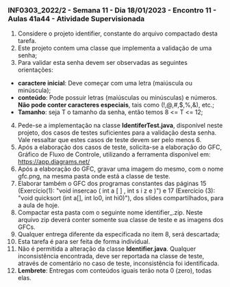 ### INF0303_2022/2 - Semana 11 - Dia 18/01/2023 - Encontro 11 - Aulas 41a44 - Atividade Supervisionada

1. Considere o projeto identifier, constante do arquivo compactado desta tarefa.
2. Este projeto contem uma classe que implementa a validação de uma senha;
3. Para validar esta senha devem ser observadas as seguintes orientações:

  * **caractere inicial**: Deve começar com uma letra (maiúscula ou minúscula);
  * **conteúdo**: Pode possuir letras (maiúsculas ou minúsculas) e números. **Não pode conter caracteres especiais**, tais como (!,@,#,$,%,&), etc.;
  * **Tamanho**: seja T o tamanho da senha, então temos 8 <= T <= 12;
4. Pede-se a implementação na classe **IdentiferTest.java**, disponível neste projeto, dos casos de testes suficientes para a validação desta senha. Vale ressaltar que estes casos de teste devem ser pelo menos 6.
5. Após a elaboração dos casos de teste, solicita-se a elaboração do GFC, Gráfico de Fluxo de Controle, utilizando a ferramenta disponível em:
https://app.diagrams.net/
6. Após a elaboração do GFC, gravar uma imagem do mesmo, com o nome gfc.png, na mesma pasta onde está a classe de teste.
7. Elaborar também o GFC dos programas constantes das páginas 15 (Exercício(1): "void insercao ( int a [ ] , int s i z e )") e 17 (Exercı́cio (3): "void quicksort (int a[], int lo0, int hi0)"), dos slides compartilhados, para a aula de hoje.
8. Compactar esta pasta com o seguinte nome identifier_<nomeAluno>.zip. Neste arquivo zip deverá conter somente sua classe de teste e as imagens dos GFCs.
9. Qualquer entrega diferente da especificada no item 8, será descartada;
10. Esta tarefa é para ser feita de forma individual.
11. Não é permitida a alteração da classe **Identifier.java**. Qualquer inconsistência encontrada, deve ser reportada na classe de teste, através de comentário no caso de teste, inconsistência foi identificada.
12. **Lembrete**: Entregas com conteúdos iguais terão nota 0 (zero), todas elas.
